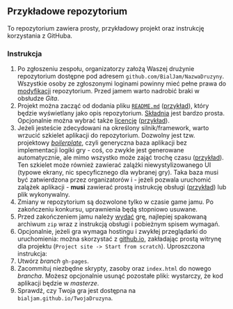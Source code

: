 ## Przykładowe repozytorium
To repozytorium zawiera prosty, przykładowy projekt oraz instrukcję korzystania z GitHuba.

### Instrukcja
1. Po zgłoszeniu zespołu, organizatorzy założą Waszej drużynie repozytorium dostępne pod adresem `github.com/BialJam/NazwaDruzyny`. Wszystkie osoby ze zgłoszonymi loginami powinny mieć pełne prawa do [modyfikacji](https://help.github.com/categories/managing-remotes/) repozytorium. Przed jamem warto nadrobić braki w obsłudze *Gita*.
2. Projekt można zacząć od dodania pliku [`README.md`](https://gist.github.com/jxson/1784669) ([przykład](https://github.com/BialJam/example/blob/master/README.md)), który będzie wyświetlany jako opis repozytorium. [Składnia](https://github.com/adam-p/markdown-here/wiki/Markdown-Cheatsheet) jest bardzo prosta. Opcjonalnie można wybrać także [licencję](https://help.github.com/articles/open-source-licensing/) ([przykład](https://github.com/BialJam/example/blob/master/LICENSE.md)).
3. Jeżeli jesteście zdecydowani na określony silnik/framework, warto wrzucić szkielet aplikacji do repozytorium. Dozwolny jest tzw. projektowy *[boilerplate](https://en.wikipedia.org/wiki/Boilerplate_code)*, czyli generyczna baza aplikacji bez implementacji logiki gry - coś, co zwykle jest generowane automatycznie, ale mimo wszystko może zająć trochę czasu ([przykład](https://github.com/BialJam/example/commit/3a9fd45b7c499bed364ccd088006c005085b1ad2)). Ten szkielet może również zawierać zalążki niewystylizowanego UI (typowe ekrany, nic specyficznego dla wybranej gry). Taka baza musi być zatwierdzona przez organizatorów i - jeżeli pozwala uruchomić zalążek aplikacji - **musi** zawierać prostą instrukcję obsługi ([przykład](https://github.com/BialJam/example/blob/master/project/README.md)) lub plik wykonywalny.
4. Zmiany w repozytorium są dozwolone tylko w czasie game jamu. Po zakończeniu konkursu, uprawnienia będą stopniowo usuwane.
5. Przed zakończeniem jamu należy [wydać](https://help.github.com/articles/creating-releases/) grę, najlepiej spakowaną archiwum `zip` wraz z instrukcją obsługi i pobieżnym spisem wymagań.
6. Opcjonalnie, jeżeli gra wymaga hostingu i zwykłej przeglądarki do uruchomienia: można skorzystać z [github.io](https://github.io), zakładając prostą witrynę dla projektu (`Project site -> Start from scratch`). Uproszczona instrukcja:
  1. Utwórz *branch* `gh-pages`.
  2. Zacommituj niezbędne skrypty, zasoby oraz `index.html` do nowego *brancha*. Możesz opcjonalnie usunąć pozostałe pliki: wystarczy, że kod aplikacji będzie w *masterze*.
  3. Sprawdź, czy Twoja gra jest dostępna na `bialjam.github.io/TwojaDruzyna`.
